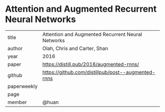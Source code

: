 # Attention and Augmented Recurrent Neural Networks

|  |  |
| :--- | :--- |
| title | Attention and Augmented Recurrent Neural Networks |
| author | Olah, Chris and Carter, Shan |
| year | 2016 |
| paper | <https://distill.pub/2016/augmented-rnns/> |
| github | <https://github.com/distillpub/post--augmented-rnns> |
| paperweekly |  |
| page |  |
| member | @huan |
